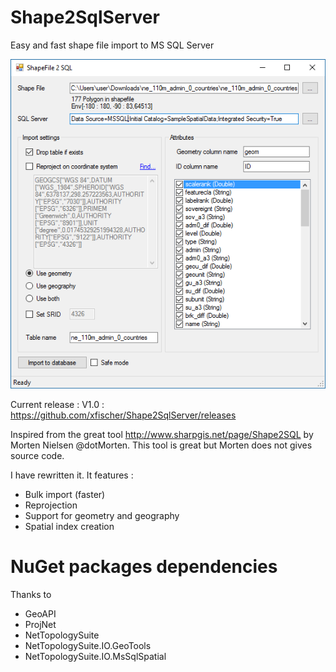 # Shape2SqlServer
Easy and fast shape file import to MS SQL Server

 ![Viewer](/images/Screenshot.PNG?raw=true "Shape2SqlServer")
 
Current release : V1.0 : https://github.com/xfischer/Shape2SqlServer/releases

Inspired from the great tool http://www.sharpgis.net/page/Shape2SQL by Morten Nielsen @dotMorten.
This tool is great but Morten does not gives source code.

I have rewritten it. It features :
- Bulk import (faster)
- Reprojection
- Support for geometry and geography
- Spatial index creation


# NuGet packages dependencies
Thanks to
- GeoAPI
- ProjNet
- NetTopologySuite
- NetTopologySuite.IO.GeoTools
- NetTopologySuite.IO.MsSqlSpatial
